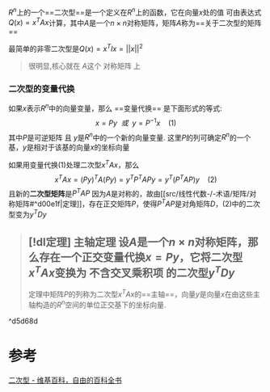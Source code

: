 

$R^{n}$上的一个==二次型==是一个定义在$R^{n}$上的函数，它在向量$x$处的值 可由表达式$Q(x)=x^{T}Ax$计算，其中$A$是一个$n\times n$对称矩阵，矩阵$A$称为==关于二次型的矩阵==

最简单的非零二次型是$Q(x)=x^{T}Ix=||x||^{2}$

> 很明显,核心就在 $A$这个 对称矩阵 上

### 二次型的变量代换
如果$x$表示$R^{n}$中的向量变量，那么 ==变量代换== 是下面形式的等式:$$x=Py~~或~~y=P^{-1}x~~~~(1)$$
其中$P$是可逆矩阵 且 $y$是$R^{n}$中的一个新的向量变量.
这里$P$的列可确定$R^{n}$的一个基，$y$是相对于该基的向量$x$的坐标向量

如果用变量代换$(1)$处理二次型$x^{T}Ax$，那么$$x^{T}Ax=(Py)^{T}A(Py)=y^{T}P^{T}APy=y^{T}(P^{T}AP)y~~~~(2)$$
且新的**二次型矩阵**是$P^{T}AP$
	因为$A$是对称的，故由[[src/线性代数-/-术语/矩阵/对称矩阵#^d00e1f|定理]]，存在正交矩阵$P$，使得$P^{T}AP$是对角矩阵$D$，$(2)$中的二次型变为$y^{T}Dy$


> [!dl定理] 主轴定理
> 设$A$是一个$n\times n$对称矩阵，那么存在一个正交变量代换$x=Py$，它将二次型$x^{T}Ax$变换为 不含交叉乘积项 的二次型$y^{T}Dy$
> ---
> 定理中矩阵$P$的列称为二次型$x^{T}Ax$的==主轴==，向量$y$是向量$x$在由这些主轴构造的$R^{n}$空间的单位正交基下的坐标向量.

^d5d68d


# 参考
[二次型 - 维基百科，自由的百科全书](https://zh.wikipedia.org/wiki/%E4%BA%8C%E6%AC%A1%E5%9E%8B)
